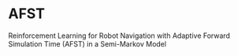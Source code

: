 # AFST
Reinforcement Learning for Robot Navigation with Adaptive Forward Simulation Time (AFST) in a Semi-Markov Model
